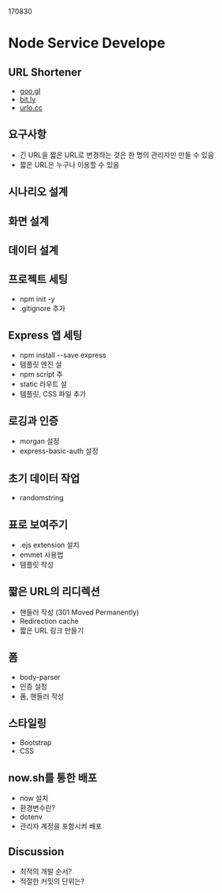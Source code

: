 170830

# Node Service Develope

## URL Shortener
- [goo.gl](https://goo.gl/)
- [bit.ly](https://bitly.com/)
- [urlo.cc](https://urlo.cc/)

## 요구사항
- 긴 URL을 짧은 URL로 변경하는 것은 한 명의 관리자만 만들 수 있음  
- 짧은 URL은 누구나 이용할 수 있음  


## 시나리오 설계

## 화면 설계

## 데이터 설계

## 프로젝트 세팅
- npm init -y 
- .gitignore 추가


## Express 앱 세팅
- npm install --save express  
- 템플릿 엔진 설  
- npm script 추  
- static 라우트 설  
- 템플릿, CSS 파일 추가  

## 로깅과 인증
- morgan 설정  
- express-basic-auth 설정  

## 초기 데이터 작업  
- randomstring

## 표로 보여주기
- .ejs extension 설치  
- emmet 사용법  
- 템플릿 작성  

## 짧은 URL의 리디렉션
- 핸들러 작성 (301 Moved Permanently)  
- Redirection cache  
- 짧은 URL 링크 만들기  

## 폼
- body-parser  
- 인증 설정  
- 폼, 핸들러 작성  

## 스타일링
- Bootstrap  
- CSS  

## now.sh를 통한 배포
- now 설치  
- 환경변수란?  
- dotenv  
- 관리자 계정을 포함시켜 배포  

## Discussion
- 최적의 개발 순서?  
- 적절한 커밋의 단위는?  
